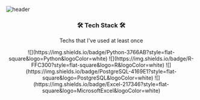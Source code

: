 ![header](https://capsule-render.vercel.app/api?type=slice&color=auto&heigh=300&section=header&text=KunyoonKim&fontSize=90)

<h3 align="center"> 🛠 Tech Stack 🛠 </h3>

<p align="center"> Techs that I've used at least once </p>

<p align="center"> 
  ![](https://img.shields.io/badge/Python-3766AB?style=flat-square&logo=Python&logoColor=white) ![](https://img.shields.io/badge/R-FFC300?style=flat-square&logo=R&logoColor=white) ![](https://img.shields.io/badge/PostgreSQL-4169E1?style=flat-square&logo=PostgreSQL&logoColor=white) ![](https://img.shields.io/badge/Excel-217346?style=flat-square&logo=MicrosoftExcel&logoColor=white) 
